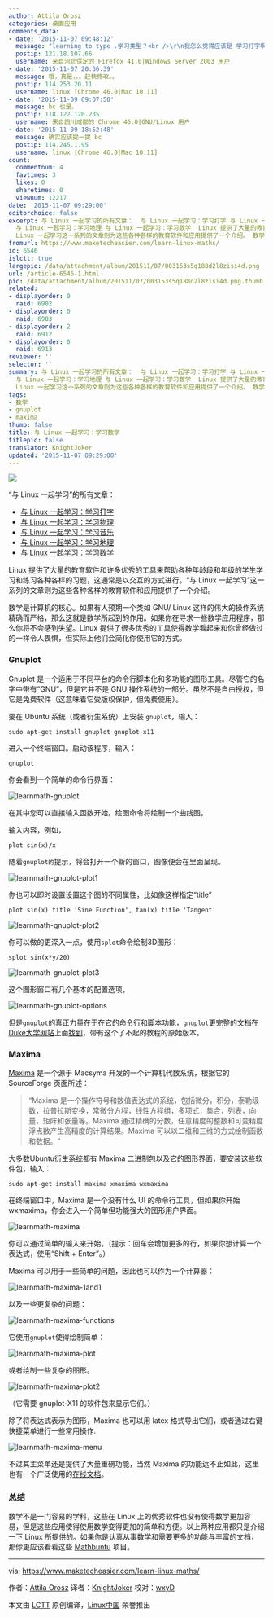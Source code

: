 ```yaml
---
author: Attila Orosz
categories: 桌面应用
comments_data:
- date: '2015-11-07 09:48:12'
  message: "learning to type .学习类型？<br />\r\n我怎么觉得应该是 学习打字啊"
  postip: 121.18.107.66
  username: 来自河北保定的 Firefox 41.0|Windows Server 2003 用户
- date: '2015-11-07 20:36:39'
  message: 哦，真是，。。赶快修改。。
  postip: 114.253.20.11
  username: linux [Chrome 46.0|Mac 10.11]
- date: '2015-11-09 09:07:50'
  message: bc 也是。
  postip: 118.122.120.235
  username: 来自四川成都的 Chrome 46.0|GNU/Linux 用户
- date: '2015-11-09 18:52:48'
  message: 确实应该提一提 bc
  postip: 114.245.1.95
  username: linux [Chrome 46.0|Mac 10.11]
count:
  commentnum: 4
  favtimes: 3
  likes: 0
  sharetimes: 0
  viewnum: 12217
date: '2015-11-07 09:29:00'
editorchoice: false
excerpt: 与 Linux 一起学习的所有文章：  与 Linux 一起学习：学习打字 与 Linux 一起学习：学习物理 与 Linux 一起学习：学习音乐
  与 Linux 一起学习：学习地理 与 Linux 一起学习：学习数学  Linux 提供了大量的教育软件和许多优秀的工具来帮助各种年龄段和年级的学生学习和练习各种各样的习题，这通常是以交互的方式进行。与
  Linux 一起学习这一系列的文章则为这些各种各样的教育软件和应用提供了一个介绍。 数学是计算机的核心。如果有人预期一个类如 GNU/ Linux 这样的伟大的操作系统精确而严格，那么这就是数学所起到的作用。如果你在寻求一
fromurl: https://www.maketecheasier.com/learn-linux-maths/
id: 6546
islctt: true
largepic: /data/attachment/album/201511/07/003153s5q188d2l8zisi4d.png
url: /article-6546-1.html
pic: /data/attachment/album/201511/07/003153s5q188d2l8zisi4d.png.thumb.jpg
related:
- displayorder: 0
  raid: 6902
- displayorder: 0
  raid: 6903
- displayorder: 2
  raid: 6912
- displayorder: 0
  raid: 6913
reviewer: ''
selector: ''
summary: 与 Linux 一起学习的所有文章：  与 Linux 一起学习：学习打字 与 Linux 一起学习：学习物理 与 Linux 一起学习：学习音乐
  与 Linux 一起学习：学习地理 与 Linux 一起学习：学习数学  Linux 提供了大量的教育软件和许多优秀的工具来帮助各种年龄段和年级的学生学习和练习各种各样的习题，这通常是以交互的方式进行。与
  Linux 一起学习这一系列的文章则为这些各种各样的教育软件和应用提供了一个介绍。 数学是计算机的核心。如果有人预期一个类如 GNU/ Linux 这样的伟大的操作系统精确而严格，那么这就是数学所起到的作用。如果你在寻求一
tags:
- 数学
- gnuplot
- maxima
thumb: false
title: 与 Linux 一起学习：学习数学
titlepic: false
translator: KnightJoker
updated: '2015-11-07 09:29:00'
---
```


![](/data/attachment/album/201511/07/003153s5q188d2l8zisi4d.png)


“与 Linux 一起学习”的所有文章：


* [与 Linux 一起学习：学习打字](/article-6902-1.html)
* [与 Linux 一起学习：学习物理](/article-6903-1.html)
* [与 Linux 一起学习：学习音乐](/article-6912-1.html)
* [与 Linux 一起学习：学习地理](/article-6913-1.html)
* [与 Linux 一起学习：学习数学](/article-6546-1.html)


Linux 提供了大量的教育软件和许多优秀的工具来帮助各种年龄段和年级的学生学习和练习各种各样的习题，这通常是以交互的方式进行。“与 Linux 一起学习”这一系列的文章则为这些各种各样的教育软件和应用提供了一个介绍。


数学是计算机的核心。如果有人预期一个类如 GNU/ Linux 这样的伟大的操作系统精确而严格，那么这就是数学所起到的作用。如果你在寻求一些数学应用程序，那么你将不会感到失望。Linux 提供了很多优秀的工具使得数学看起来和你曾经做过的一样令人畏惧，但实际上他们会简化你使用它的方式。


### Gnuplot


Gnuplot 是一个适用于不同平台的命令行脚本化和多功能的图形工具。尽管它的名字中带有“GNU”，但是它并不是 GNU 操作系统的一部分。虽然不是自由授权，但它是免费软件（这意味着它受版权保护，但免费使用）。


要在 Ubuntu 系统（或者衍生系统）上安装 `gnuplot`，输入：



```
sudo apt-get install gnuplot gnuplot-x11

```

进入一个终端窗口。启动该程序，输入：



```
gnuplot

```

你会看到一个简单的命令行界面：


![learnmath-gnuplot](/data/attachment/album/201511/07/003156r97hl7fwnfh33o3h.png)


在其中您可以直接输入函数开始。绘图命令将绘制一个曲线图。


输入内容，例如，



```
plot sin(x)/x

```

随着`gnuplot的`提示，将会打开一个新的窗口，图像便会在里面呈现。


![learnmath-gnuplot-plot1](/data/attachment/album/201511/07/003157e6sln6uflh5bi6db.png)


你也可以即时设置设置这个图的不同属性，比如像这样指定“title”



```
plot sin(x) title 'Sine Function', tan(x) title 'Tangent'

```

![learnmath-gnuplot-plot2](/data/attachment/album/201511/07/003159lruo3mu3uuvlzy20.png)


你可以做的更深入一点，使用`splot`命令绘制3D图形：



```
splot sin(x*y/20)

```

![learnmath-gnuplot-plot3](/data/attachment/album/201511/07/003201zyi07ytzzog7iwdn.png)


这个图形窗口有几个基本的配置选项，


![learnmath-gnuplot-options](/data/attachment/album/201511/07/003201hvxasx2ovkspbh3k.png)


但是`gnuplot`的真正力量在于在它的命令行和脚本功能，`gnuplot`更完整的文档在[Duke大学网站](http://people.duke.edu/%7Ehpgavin/gnuplot.html)上面[找到](http://www.gnuplot.info/documentation.html)，带有这个了不起的教程的原始版本。


### Maxima


[Maxima](http://maxima.sourceforge.net/) 是一个源于 Macsyma 开发的一个计算机代数系统，根据它的 SourceForge 页面所述：



> 
> “Maxima 是一个操作符号和数值表达式的系统，包括微分，积分，泰勒级数，拉普拉斯变换，常微分方程，线性方程组，多项式，集合，列表，向量，矩阵和张量等。Maxima 通过精确的分数，任意精度的整数和可变精度浮点数产生高精度的计算结果。Maxima 可以以二维和三维的方式绘制函数和数据。“
> 
> 
> 


大多数Ubuntu衍生系统都有 Maxima 二进制包以及它的图形界面，要安装这些软件包，输入：



```
sudo apt-get install maxima xmaxima wxmaxima

```

在终端窗口中，Maxima 是一个没有什么 UI 的命令行工具，但如果你开始 wxmaxima，你会进入一个简单但功能强大的图形用户界面。


![learnmath-maxima](/data/attachment/album/201511/07/003202nmi9cdcvli5martw.png)


你可以通过简单的输入来开始。（提示：回车会增加更多的行，如果你想计算一个表达式，使用“Shift + Enter”。）


Maxima 可以用于一些简单的问题，因此也可以作为一个计算器：


![learnmath-maxima-1and1](/data/attachment/album/201511/07/003202luk45znpup7m7an4.png)


以及一些更复杂的问题：


![learnmath-maxima-functions](/data/attachment/album/201511/07/003204iud689j38733bd79.png)


它使用`gnuplot`使得绘制简单：


![learnmath-maxima-plot](/data/attachment/album/201511/07/003205pez1fgersrassf9f.png)


或者绘制一些复杂的图形。


![learnmath-maxima-plot2](/data/attachment/album/201511/07/003207v52y9nbysz9r69bq.png)


（它需要 gnuplot-X11 的软件包来显示它们。）


除了将表达式表示为图形，Maxima 也可以用 latex 格式导出它们，或者通过右键快捷菜单进行一些常用操作.


![learnmath-maxima-menu](/data/attachment/album/201511/07/003207d37ny4o64roabcsy.png)


不过其主菜单还是提供了大量重磅功能，当然 Maxima 的功能远不止如此，这里也有一个广泛使用的[在线文档](http://maxima.sourceforge.net/documentation.html)。


### 总结


数学不是一门容易的学科，这些在 Linux 上的优秀软件也没有使得数学更加容易，但是这些应用使得使用数学变得更加的简单和方便。以上两种应用都只是介绍一下 Linux 所提供的。如果你是认真从事数学和需要更多的功能与丰富的文档，那你更应该看看这些 [Mathbuntu](http://www.mathbuntu.org/) 项目。




---


via: <https://www.maketecheasier.com/learn-linux-maths/>


作者：[Attila Orosz](https://www.maketecheasier.com/author/attilaorosz/) 译者：[KnightJoker](https://github.com/KnightJoker/KnightJoker) 校对：[wxyD](https://github.com/wxy)


本文由 [LCTT](https://github.com/LCTT/TranslateProject) 原创编译，[Linux中国](https://linux.cn/) 荣誉推出
